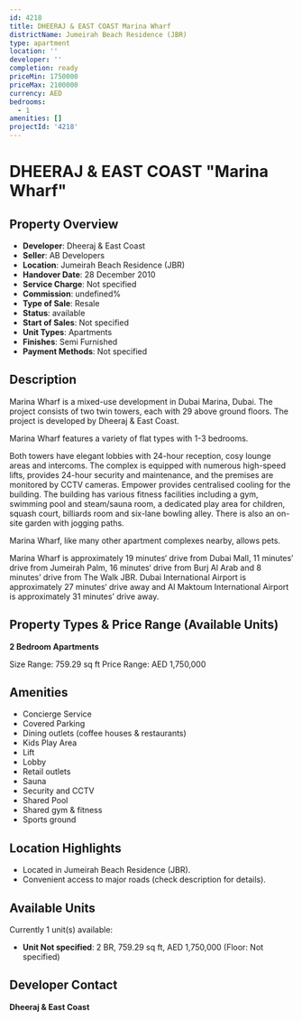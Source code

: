 ```yaml
---
id: 4218
title: DHEERAJ & EAST COAST Marina Wharf
districtName: Jumeirah Beach Residence (JBR)
type: apartment
location: ''
developer: ''
completion: ready
priceMin: 1750000
priceMax: 2100000
currency: AED
bedrooms:
  - 1
amenities: []
projectId: '4218'
---
```


# DHEERAJ & EAST COAST "Marina Wharf"

## Property Overview
- **Developer**: Dheeraj & East Coast
- **Seller**: AB Developers
- **Location**: Jumeirah Beach Residence (JBR)
- **Handover Date**: 28 December 2010
- **Service Charge**: Not specified
- **Commission**: undefined%
- **Type of Sale**: Resale
- **Status**: available
- **Start of Sales**: Not specified
- **Unit Types**: Apartments
- **Finishes**: Semi Furnished
- **Payment Methods**: Not specified

## Description
Marina Wharf is a mixed-use development in Dubai Marina, Dubai. The project consists of two twin towers, each with 29 above ground floors. The project is developed by Dheeraj & East Coast.

Marina Wharf features a variety of flat types with 1-3 bedrooms. 

Both towers have elegant lobbies with 24-hour reception, cosy lounge areas and intercoms. The complex is equipped with numerous high-speed lifts, provides 24-hour security and maintenance, and the premises are monitored by CCTV cameras. Empower provides centralised cooling for the building. The building has various fitness facilities including a gym, swimming pool and steam/sauna room, a dedicated play area for children, squash court, billiards room and six-lane bowling alley. There is also an on-site garden with jogging paths.

Marina Wharf, like many other apartment complexes nearby, allows pets.

Marina Wharf is approximately 19 minutes‘ drive from Dubai Mall, 11 minutes’ drive from Jumeirah Palm, 16 minutes‘ drive from Burj Al Arab and 8 minutes’ drive from The Walk JBR. Dubai International Airport is approximately 27 minutes‘ drive away and Al Maktoum International Airport is approximately 31 minutes’ drive away.

## Property Types & Price Range (Available Units)
**2 Bedroom Apartments**

Size Range: 759.29 sq ft
Price Range: AED 1,750,000

## Amenities
- Concierge Service
- Covered Parking
- Dining outlets  (coffee houses & restaurants)
- Kids Play Area
- Lift
- Lobby
- Retail outlets
- Sauna
- Security and CCTV
- Shared Pool
- Shared gym & fitness
- Sports ground

## Location Highlights
- Located in Jumeirah Beach Residence (JBR).
- Convenient access to major roads (check description for details).

## Available Units
Currently 1 unit(s) available:
- **Unit Not specified**: 2 BR, 759.29 sq ft, AED 1,750,000 (Floor: Not specified)

## Developer Contact
**Dheeraj & East Coast**
